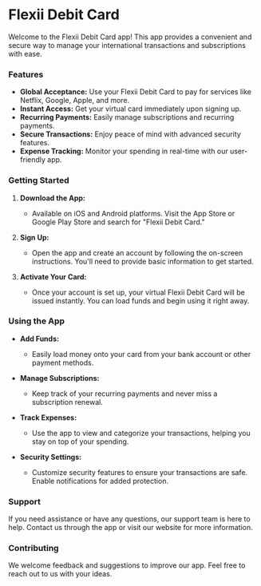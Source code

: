 # Flexii Debit Card

Welcome to the Flexii Debit Card app! This app provides a convenient and secure way to manage your international transactions and subscriptions with ease.

### Features

- **Global Acceptance:** Use your Flexii Debit Card to pay for services like Netflix, Google, Apple, and more.
- **Instant Access:** Get your virtual card immediately upon signing up.
- **Recurring Payments:** Easily manage subscriptions and recurring payments.
- **Secure Transactions:** Enjoy peace of mind with advanced security features.
- **Expense Tracking:** Monitor your spending in real-time with our user-friendly app.

### Getting Started

1. **Download the App:**
   - Available on iOS and Android platforms. Visit the App Store or Google Play Store and search for "Flexii Debit Card."

2. **Sign Up:**
   - Open the app and create an account by following the on-screen instructions. You'll need to provide basic information to get started.

3. **Activate Your Card:**
   - Once your account is set up, your virtual Flexii Debit Card will be issued instantly. You can load funds and begin using it right away.

### Using the App

- **Add Funds:**
  - Easily load money onto your card from your bank account or other payment methods.

- **Manage Subscriptions:**
  - Keep track of your recurring payments and never miss a subscription renewal.

- **Track Expenses:**
  - Use the app to view and categorize your transactions, helping you stay on top of your spending.

- **Security Settings:**
  - Customize security features to ensure your transactions are safe. Enable notifications for added protection.

### Support

If you need assistance or have any questions, our support team is here to help. Contact us through the app or visit our website for more information.

### Contributing

We welcome feedback and suggestions to improve our app. Feel free to reach out to us with your ideas.